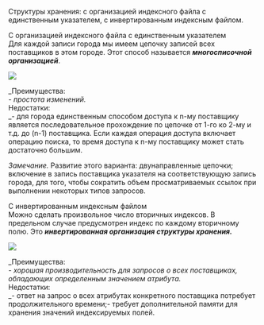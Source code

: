 Структуры хранения: с организацией индексного файла с единственным указателем, с инвертированным индексным файлом.


С организацией индексного файла с единственным указателем  
Для каждой записи города мы имеем цепочку записей всех поставщиков в этом городе. Этот способ называется **_многосписочной организацией_**.

![](file:///C:/Users/BADF~1/AppData/Local/Temp/msohtmlclip1/01/clip_image002.jpg)

_Преимущества:  
_- простота изменений._  
Недостатки:  
_- для города единственным способом доступа к n-му поставщику является последовательное прохождение по цепочке от 1-го ко 2-му и т.д. до (n-1) поставщика. Если каждая операция доступа включает операцию поиска, то время доступа к n-му поставщику может стать достаточно большим.

_Замечание._ Развитие этого варианта: двунаправленные цепочки; включение в запись поставщика указателя на соответствующую запись города, для того, чтобы сократить объем просматриваемых ссылок при выполнении некоторых типов запросов.  
  
С инвертированным индексным файлом  
Можно сделать произвольное число вторичных индексов. В предельном случае предусмотрен индекс по каждому вторичному полю. Это **_инвертированная организация структуры хранения._**

![](file:///C:/Users/BADF~1/AppData/Local/Temp/msohtmlclip1/01/clip_image004.jpg)

_Преимущества:  
_- хорошая производительность для запросов о всех поставщиках, обладающих определенным значением атрибута._  
Недостатки:  
_- ответ на запрос о всех атрибутах конкретного поставщика потребует продолжительного времени;- требует дополнительной памяти для хранения значений индексируемых полей.


